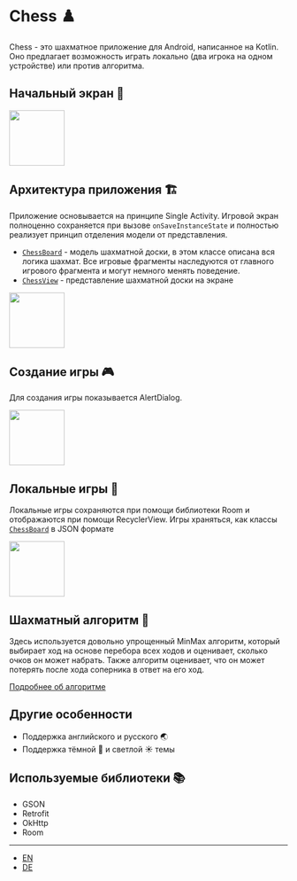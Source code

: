 # Chess ♟️

Chess - это шахматное приложение для Android, написанное на Kotlin. Оно предлагает возможность играть локально (два игрока на одном устройстве) или против алгоритма. 

## Начальный экран 📱

<img src="https://github.com/quqveik1/ChessGPT/assets/64206443/8e5485ca-b3ad-41ff-8174-1ea87c475206" width="100">

## Архитектура приложения 🏗️

Приложение основывается на принципе Single Activity. Игровой экран полноценно сохраняется при вызове `onSaveInstanceState` и полностью реализует принцип отделения модели от представления. 

- [`ChessBoard`](https://github.com/quqveik1/ChessGPT/blob/main/app/src/main/java/com/kurlic/chessgpt/chess/ChessBoard.kt) - модель шахматной доски, в этом классе описана вся логика шахмат. Все игровые фрагменты наследуются от главного игрового фрагмента и могут немного менять поведение.
- [`ChessView`](https://github.com/quqveik1/ChessGPT/blob/main/app/src/main/java/com/kurlic/chessgpt/chess/ChessView.kt) - представление шахматной доски на экране

<img src="https://github.com/quqveik1/ChessGPT/assets/64206443/ae385c42-74cf-4a7f-a5f5-02e1b44bb6b5" width="100">

## Создание игры 🎮

Для создания игры показывается AlertDialog.

<img src="https://github.com/quqveik1/ChessGPT/assets/64206443/efa6bdbb-a2aa-4e4a-af50-63ebff3a6d05" width="100">

## Локальные игры 💾

Локальные игры сохраняются при помощи библиотеки Room и отображаются при помощи RecyclerView.
Игры храняться, как классы [`ChessBoard`](https://github.com/quqveik1/ChessGPT/blob/main/app/src/main/java/com/kurlic/chessgpt/chess/ChessBoard.kt) в JSON формате

<img src="https://github.com/quqveik1/ChessGPT/assets/64206443/7742255d-8dec-4c74-8a61-e2fea6a0a3c3" width="100">

## Шахматный алгоритм 🧠

Здесь используется довольно упрощенный MinMax алгоритм, который выбирает ход на основе перебора всех ходов и оценивает, сколько очков он может набрать. Также алгоритм оценивает, что он может потерять после хода соперника в ответ на его ход.

[Подробнее об алгоритме](https://github.com/quqveik1/ChessGPT/tree/main/app/src/main/java/com/kurlic/chessgpt/ai)

## Другие особенности
- Поддержка английского и русского 🌏
- Поддержка тёмной 🌙 и светлой ☀️ темы


## Используемые библиотеки 📚
- GSON
- Retrofit
- OkHttp
- Room

------
- [EN](https://github.com/quqveik1/ChessGPT/blob/main/README_EN.md)
- [DE](https://github.com/quqveik1/ChessGPT/blob/main/README_DE.md)
